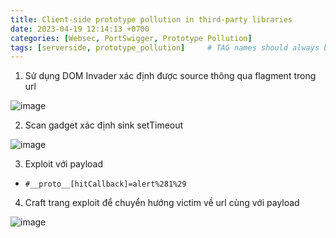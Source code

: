 ```yaml
---
title: Client-side prototype pollution in third-party libraries
date: 2023-04-19 12:14:13 +0700
categories: [Websec, PortSwigger, Prototype Pollution]
tags: [serverside, prototype_pollution]     # TAG names should always be lowercase
---
```


1. Sử dụng DOM Invader xác định được source thông qua flagment trong url

![image](https://user-images.githubusercontent.com/80744099/231079326-b20ed818-dd2d-4e81-a6f3-ac7e9b163489.png)

2. Scan gadget xác định sink setTimeout

![image](https://user-images.githubusercontent.com/80744099/231079987-94ceea80-79ca-465b-8ab1-afdd00a1f02b.png)

3. Exploit với payload
- ``#__proto__[hitCallback]=alert%281%29``

4. Craft trang exploit để chuyển hướng victim về url cùng với payload

![image](https://user-images.githubusercontent.com/80744099/231082683-e88665d1-9295-47b1-9a06-c03219d5ea21.png)
